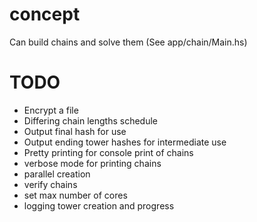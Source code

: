 # concept

Can build chains and solve them (See app/chain/Main.hs)

# TODO

* Encrypt a file
* Differing chain lengths schedule
* Output final hash for use
* Output ending tower hashes for intermediate use
* Pretty printing for console print of chains
* verbose mode for printing chains
* parallel creation
* verify chains
* set max number of cores
* logging tower creation and progress